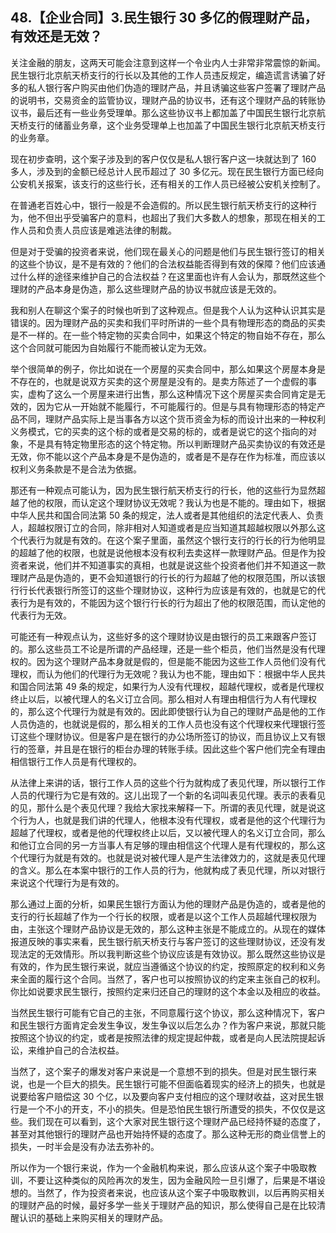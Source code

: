## 48.【企业合同】3.民生银行 30 多亿的假理财产品，有效还是无效？
关注金融的朋友，这两天可能会注意到这样一个令业内人士非常非常震惊的新闻。民生银行北京航天桥支行的行长以及其他的工作人员违反规定，编造谎言诱骗了好多的私人银行客户购买由他们伪造的理财产品，并且诱骗这些客户签署了理财产品的说明书，交易资金的监管协议，理财产品的协议书，还有这个理财产品的转账协议书，最后还有一些业务受理单。那么这些协议书上都加盖了中国民生银行北京航天桥支行的储蓄业务章，这个业务受理单上也加盖了中国民生银行北京航天桥支行的业务章。


现在初步查明，这个案子涉及到的客户仅仅是私人银行客户这一块就达到了 160 多人，涉及到的金额已经总计人民币超过了 30 多亿元。现在民生银行方面已经向公安机关报案，该支行的这些行长，还有相关的工作人员已经被公安机关控制了。


在普通老百姓心中，银行一般是不会造假的。所以民生银行航天桥支行的这种行为，他不但出乎受骗客户的意料，也超出了我们大多数人的想象，那现在相关的工作人员和负责人员应该是难逃法律的制裁。


但是对于受骗的投资者来说，他们现在最关心的问题是他们与民生银行签订的相关的这些个协议，是不是有效的？他们的合法权益能否得到有效的保障？他们应该通过什么样的途径来维护自己的合法权益？在这里面也许有人会认为，那既然这些个理财的产品本身是伪造，那么这些理财产品的协议书就应该是无效的。


我和别人在聊这个案子的时候也听到了这种观点。但是我个人认为这种认识其实是错误的。因为理财产品的买卖和我们平时所讲的一些个具有物理形态的商品的买卖是不一样的。在一些个特定物的买卖合同中，如果这个特定的物自始不存在，那么这个合同就可能因为自始履行不能而被认定为无效。


举个很简单的例子，你比如说在一个房屋的买卖合同中，那么如果这个房屋本身是不存在的，也就是说双方买卖的这个房屋是没有的。是卖方陈述了一个虚假的事实，虚构了这么一个房屋来进行出售，那么这种情况下这个房屋买卖合同肯定是无效的，因为它从一开始就不能履行，不可能履行的。但是与具有物理形态的特定产品不同，理财产品实际上是当事各方以这个货币资金为标的而设计出来的一种权利义务模式，它的买卖的这个标的或者是交易的标的，或者是说它的这个指向的对象，不是具有特定物里形态的这个特定物。所以判断理财产品买卖协议的有效还是无效，你不能以这个产品本身是不是伪造的，或者是不是存在作为标准，而应该以权利义务条款是不是合法为依据。


那还有一种观点可能认为，因为民生银行航天桥支行的行长，他的这些行为显然超越了他的权限，而认定这个理财协议无效呢？我认为也是不能的。理由如下，根据中华人民共和国合同法第 50 条的规定，法人或者是其他组织的法定代表人、负责人，超越权限订立的合同，除非相对人知道或者是应当知道其超越权限以外那么这个代表行为就是有效的。在这个案子里面，虽然这个银行支行的行长的行为他明显的超越了他的权限，也就是说他根本没有权利去卖这样一款理财产品。但是作为投资者来说，他们并不知道事实的真相，也就是说这些个投资者他们并不知道这一款理财产品是伪造的，更不会知道银行的行长的行为超越了他的权限范围，所以该银行行长代表银行所签订的这些个理财协议，这种行为应该是有效的，也就是它的代表行为是有效的，不能因为这个银行行长的行为超出了他的权限范围，而认定他的代表行为无效。


可能还有一种观点认为，这些好多的这个理财协议是由银行的员工来跟客户签订的。那么这些员工不论是所谓的产品经理，还是一些个柜员，他们当然是没有代理权的。因为这个理财产品本身就是假的，但是能不能因为这些工作人员他们没有代理权，而认为他们的代理行为无效呢？我认为也不能，理由如下：根据中华人民共和国合同法第 49 条的规定，如果行为人没有代理权，超越代理权，或者是代理权终止以后，以被代理人的名义订立合同。那么相对人有理由相信行为人有代理权的，那么这个代理行为就是有效的。因此即使银行认为自己的理财产品是他的工作人员伪造的，也就说是假的，那么相关的工作人员也没有这个代理权来代理银行签订这些个理财协议。但是客户是在银行的办公场所签订的协议，而且协议上又有银行的签章，并且是在银行的柜台办理的转账手续。因此这些个客户他们完全有理由相信银行工作人员是有代理权的。


从法律上来讲的话，银行工作人员的这些个行为就构成了表见代理，所以银行工作人员的代理行为它是有效的。这儿出现了一个新的名词叫表见代理。表示的表看见的见，那什么是个表见代理？我给大家找来解释一下。所谓的表见代理，就是说这个行为人，也就是我们讲的代理人，他根本没有代理权，或者是他的这个代理行为超越了代理权，或者是他的代理权终止以后，又以被代理人的名义订立合同，那么和他订立合同的另一方当事人有足够的理由相信这个代理人是有代理权的，那么这个代理行为就是有效的。也就是说对被代理人是产生法律效力的，这就是表见代理的含义。那么在本案中银行的工作人员的行为，他就构成了表见代理，所以对银行来说这个代理行为是有效的。


那么通过上面的分析，如果民生银行方面认为他的理财产品是伪造的，或者是他的支行的行长超越了作为一个行长的权限，或者是以这个工作人员超越代理权限为由，主张这个理财产品协议是无效的，那么这种主张是不能成立的。从现在的媒体报道反映的事实来看，民生银行航天桥支行与客户签订的这些理财协议，还没有发现法定的无效情形。所以我判断这些个协议应该是有效协议。那么既然这些协议是有效的，作为民生银行来说，就应当遵循这个协议的约定，按照原定的权利和义务来全面的履行这个合同。当然了，客户也可以按照协议的约定来主张自己的权利。你比如说要求民生银行，按照约定来归还自己的理财的这个本金以及相应的收益。


当然民生银行可能有它自己的主张，不同意履行这个协议，那么这种情况下，客户和民生银行方面肯定会发生争议，发生争议以后怎么办？作为客户来说，那就只能按照这个协议的约定，或者是按照法律的规定提起仲裁，或者是向人民法院提起诉讼，来维护自己的合法权益。


当然了，这个案子的爆发对客户来说是一个意想不到的损失。但是对民生银行来说，也是一个巨大的损失。民生银行可能不但面临着现实的经济上的损失，也就是说要给客户赔偿这 30 个亿，以及要向客户支付相应的这个理财收益，这对民生银行是一个不小的开支，不小的损失。但是恐怕民生银行所遭受的损失，不仅仅是这些。我们现在可以看到，这个大家对民生银行这个理财产品已经持怀疑的态度了，甚至对其他银行的理财产品也开始持怀疑的态度了。那么这种无形的商业信誉上的损失，一时半会是没有办法去弥补的。


所以作为一个银行来说，作为一个金融机构来说，那么应该从这个案子中吸取教训，不要让这种类似的风险再次的发生，因为金融风险一旦引爆了，后果是不堪设想的。当然了，作为投资者来说，也应该从这个案子中吸取教训，以后再购买相关的理财产品的时候，最好多学一些关于理财产品的知识，那么使得自己是在比较清醒认识的基础上来购买相关的理财产品。

